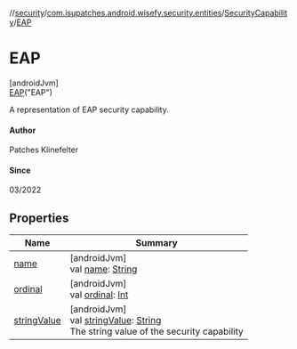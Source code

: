 //[security](../../../../index.md)/[com.isupatches.android.wisefy.security.entities](../../index.md)/[SecurityCapability](../index.md)/[EAP](index.md)

# EAP

[androidJvm]\
[EAP](index.md)(&quot;EAP&quot;)

A representation of EAP security capability.

#### Author

Patches Klinefelter

#### Since

03/2022

## Properties

| Name | Summary |
|---|---|
| [name](index.md#-372974862%2FProperties%2F-1436298165) | [androidJvm]<br>val [name](index.md#-372974862%2FProperties%2F-1436298165): [String](https://kotlinlang.org/api/latest/jvm/stdlib/kotlin/-string/index.html) |
| [ordinal](index.md#-739389684%2FProperties%2F-1436298165) | [androidJvm]<br>val [ordinal](index.md#-739389684%2FProperties%2F-1436298165): [Int](https://kotlinlang.org/api/latest/jvm/stdlib/kotlin/-int/index.html) |
| [stringValue](../string-value.md) | [androidJvm]<br>val [stringValue](../string-value.md): [String](https://kotlinlang.org/api/latest/jvm/stdlib/kotlin/-string/index.html)<br>The string value of the security capability |
